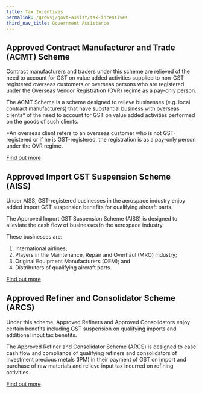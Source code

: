 ```yaml
---
title: Tax Incentives
permalink: /growsj/govt-assist/tax-incentives
third_nav_title: Government Assistance
---
```


## Approved Contract Manufacturer and Trade (ACMT) Scheme

Contract manufacturers and traders under this scheme are relieved of the need to account for GST on value added activities supplied to non-GST registered overseas customers or overseas persons who are registered under the Overseas Vendor Registration (OVR) regime as a pay-only person.

The ACMT Scheme is a scheme designed to relieve businesses (e.g. local contract manufacturers) that have substantial business with overseas clients* of the need to account for GST on value added activities performed on the goods of such clients.

*An overseas client refers to an overseas customer who is not GST-registered or if he is GST-registered, the registration is as a pay-only person under the OVR regime.

<a href="https://www.iras.gov.sg/irashome/Schemes/GST/Approved-Contract-Manufacturer-and-Trader--ACMT--Scheme/" target="_blank">Find out more</a>

## Approved Import GST Suspension Scheme (AISS)

Under AISS, GST-registered businesses in the aerospace industry enjoy added import GST suspension benefits for qualifying aircraft parts.

The Approved Import GST Suspension Scheme (AISS) is designed to alleviate the cash flow of businesses in the aerospace industry.

These businesses are:

1. International airlines;
2. Players in the Maintenance, Repair and Overhaul (MRO) industry;
3. Original Equipment Manufacturers (OEM); and
4. Distributors of qualifying aircraft parts.

<a href="https://www.iras.gov.sg/IRASHome/Schemes/GST/Approved-Import-GST-Suspension-Scheme--AISS-/" target="_blank">Find out more</a>

## Approved Refiner and Consolidator Scheme (ARCS)

Under this scheme, Approved Refiners and Approved Consolidators enjoy certain benefits including GST suspension on qualifying imports and additional input tax benefits.

The Approved Refiner and Consolidator Scheme (ARCS) is designed to ease cash flow and compliance of qualifying refiners and consolidators of investment precious metals (IPM) in their payment of GST on import and purchase of raw materials and relieve input tax incurred on refining activities.

<a href="https://www.iras.gov.sg/irashome/Schemes/GST/Approved-Refiner-and-Consolidator-Scheme--ARCS-/" target="_blank">Find out more</a>

